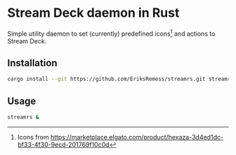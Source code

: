 # Stream Deck daemon in Rust

Simple utility daemon to set (currently) predefined icons[^1] and actions to Stream Deck.

## Installation

```bash
cargo install --git https://github.com/EriksRemess/streamrs.git streamrs
```

## Usage

```bash
streamrs &
```

[^1]: Icons from https://marketplace.elgato.com/product/hexaza-3d4ed1dc-bf33-4f30-9ecd-201769f10c0d
